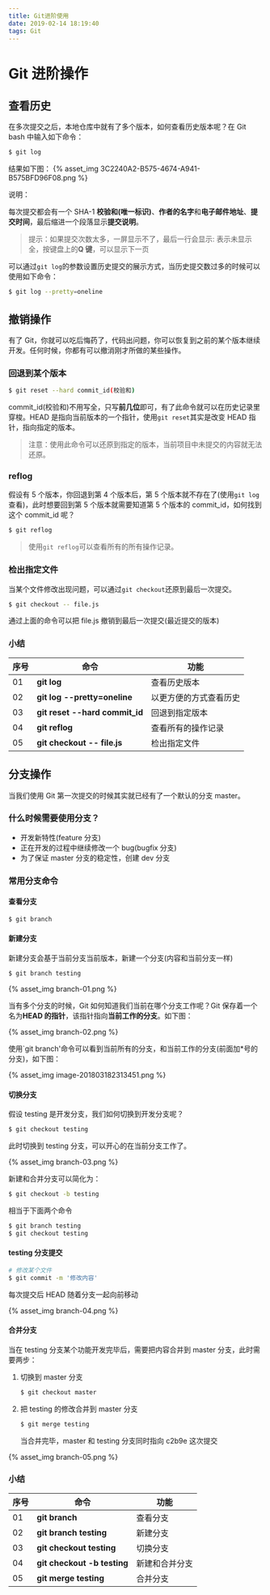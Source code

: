 ```yaml
---
title: Git进阶使用
date: 2019-02-14 18:19:40
tags: Git
---
```


# Git 进阶操作

## 查看历史

在多次提交之后，本地仓库中就有了多个版本，如何查看历史版本呢？在 Git bash 中输入如下命令：

```bash
$ git log
```

结果如下图：
{% asset_img 3C2240A2-B575-4674-A941-B575BFD96F08.png  %}

说明：

每次提交都会有一个 SHA-1 **校验和(唯一标识)**、**作者的名字**和**电子邮件地址**、**提交时间**，最后缩进一个段落显示**提交说明**。

> 提示：如果提交次数太多，一屏显示不了，最后一行会显示: 表示未显示全，按键盘上的**Q 键**，可以显示下一页

可以通过`git log`的参数设置历史提交的展示方式，当历史提交数过多的时候可以使用如下命令：

```bash
$ git log --pretty=oneline
```
<!-- more -->
## 撤销操作

有了 Git，你就可以吃后悔药了，代码出问题，你可以恢复到之前的某个版本继续开发。任何时候，你都有可以撤消刚才所做的某些操作。

### 回退到某个版本

```bash
$ git reset --hard commit_id(校验和)
```

commit_id(校验和)不用写全，只写**前几位**即可，有了此命令就可以在历史记录里穿梭。HEAD 是指向当前版本的一个指针，使用`git reset`其实是改变 HEAD 指针，指向指定的版本。

> 注意：使用此命令可以还原到指定的版本，当前项目中未提交的内容就无法还原。

### reflog

假设有 5 个版本，你回退到第 4 个版本后，第 5 个版本就不存在了(使用`git log`查看)，此时想要回到第 5 个版本就需要知道第 5 个版本的 commit_id，如何找到这个 commit_id 呢？

```bash
$ git reflog
```

> 使用`git reflog`可以查看所有的所有操作记录。

### 检出指定文件

当某个文件修改出现问题，可以通过`git checkout`还原到最后一次提交。

```bash
$ git checkout -- file.js
```

通过上面的命令可以把 file.js 撤销到最后一次提交(最近提交的版本)

### 小结

| 序号 | 命令                           | 功能                   |
| ---- | ------------------------------ | ---------------------- |
| 01   | **git log**                    | 查看历史版本           |
| 02   | **git log --pretty=oneline**   | 以更方便的方式查看历史 |
| 03   | **git reset --hard commit_id** | 回退到指定版本         |
| 04   | **git reflog**                 | 查看所有的操作记录     |
| 05   | **git checkout -- file.js**    | 检出指定文件           |

## 分支操作

当我们使用 Git 第一次提交的时候其实就已经有了一个默认的分支 master。

### 什么时候需要使用分支？

- 开发新特性(feature 分支)
- 正在开发的过程中继续修改一个 bug(bugfix 分支)
- 为了保证 master 分支的稳定性，创建 dev 分支

### 常用分支命令

#### **查看分支**

```bash
$ git branch
```

#### **新建分支**

新建分支会基于当前分支当前版本，新建一个分支(内容和当前分支一样)

```bash
$ git branch testing
```

{% asset_img branch-01.png  %}

当有多个分支的时候，Git 如何知道我们当前在哪个分支工作呢？Git 保存着一个名为**HEAD 的指针**，该指针指向**当前工作的分支**。如下图：

{% asset_img branch-02.png  %}

使用`git branch'命令可以看到当前所有的分支，和当前工作的分支(前面加\*号的分支)，如下图：

{% asset_img image-201803182313451.png  %}

#### 切换分支

假设 testing 是开发分支，我们如何切换到开发分支呢？

```bash
$ git checkout testing
```

此时切换到 testing 分支，可以开心的在当前分支工作了。

{% asset_img branch-03.png  %}

新建和合并分支可以简化为：

```bash
$ git checkout -b testing
```

相当于下面两个命令

```bash
$ git branch testing
$ git checkout testing
```

#### testing 分支提交

```bash
# 修改某个文件
$ git commit -m '修改内容'
```

每次提交后 HEAD 随着分支一起向前移动

{% asset_img branch-04.png  %}

#### 合并分支

当在 testing 分支某个功能开发完毕后，需要把内容合并到 master 分支，此时需要两步：

1. 切换到 master 分支

   ```bash
   $ git checkout master
   ```

2. 把 testing 的修改合并到 master 分支

   ```bash
   $ git merge testing
   ```

   当合并完毕，master 和 testing 分支同时指向 c2b9e 这次提交

{% asset_img branch-05.png  %}

### 小结

| 序号 | 命令                        | 功能           |
| ---- | --------------------------- | -------------- |
| 01   | **git branch**              | 查看分支       |
| 02   | **git branch testing**      | 新建分支       |
| 03   | **git checkout testing**    | 切换分支       |
| 04   | **git checkout -b testing** | 新建和合并分支 |
| 05   | **git merge testing**       | 合并分支       |
